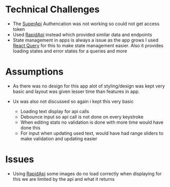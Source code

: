 # Technical Challenges

- The [SuperApi](https://superheroapi.com/) Authencation was not working so could not get access token
- Used [RapidApi](https://superhero-api.p.rapidapi.com) instead which provided similar data and endpoints
- State management in apps is always a issue as the app grows I used [React Query](https://tanstack.com/query/latest/docs/framework/react/overview) for this to make state management easier. Also it provides loading states and error states for a queries and more

# Assumptions

- As there was no design for this app alot of styling/design was kept very basic and layout was given lesser time than features in app.
- Ux was also not discussed so again i kept this very basic

  - Loading text display for api calls
  - Debounce input so api call is not done on every keystroke
  - When editing stats no validation is done with more time would have done this
  - For input when updating used text, would have had range sliders to make validation and updating easier

# Issues

- Using [RapidApi](https://superhero-api.p.rapidapi.com) some images do no load correctly when displaying for this we are limited by the api and what it returns
